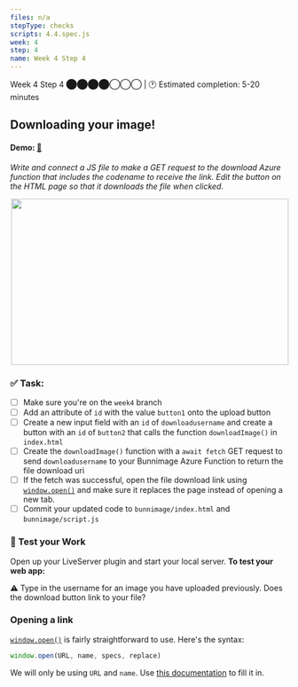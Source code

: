 ```yaml
---
files: n/a
stepType: checks
scripts: 4.4.spec.js
week: 4
step: 4
name: Week 4 Step 4
---
```


Week 4 Step 4 ⬤⬤⬤⬤◯◯◯ | 🕐 Estimated completion: 5-20 minutes

## Downloading your image!
#### Demo: [🐰](https://week4step4.emilychen10.repl.co/)
*Write and connect a JS file to make a GET request to the download Azure function that includes the codename to receive the link. Edit the button on the HTML page so that it downloads the file when clicked.*

<p align="center">
   <img src="https://user-images.githubusercontent.com/69332964/121591935-14a77500-ca08-11eb-80bb-e2f286e52d0e.png" width="500" height="300" />
</p>

### ✅  Task:
- [ ] Make sure you're on the `week4` branch
- [ ] Add an attribute of `id` with the value `button1` onto the upload button
- [ ] Create a new input field with an `id` of `downloadusername` and create a button with an `id` of `button2` that calls the function `downloadImage()` in `index.html` 
- [ ] Create the `downloadImage()` function with a `await fetch` GET request to send `downloadusername` to your Bunnimage Azure Function to return the file download uri
- [ ] If the fetch was successful, open the file download link using [`window.open()`](https://developer.mozilla.org/en-US/docs/Web/API/Window/open) and make sure it replaces the page instead of opening a new tab.
- [ ] Commit your updated code to `bunnimage/index.html` and `bunnimage/script.js`

### 🚧 Test your Work
Open up your LiveServer plugin and start your local server. **To test your web app:**

⚠️ Type in the username for an image you have uploaded previously. Does the download button link to your file?

### Opening a link

[`window.open()`](https://developer.mozilla.org/en-US/docs/Web/API/Window/open) is fairly straightforward to use. Here's the syntax:
```js
window.open(URL, name, specs, replace)
```
We will only be using `URL` and `name`. Use [this documentation](https://www.w3schools.com/jsref/met_win_open.asp) to fill it in.

